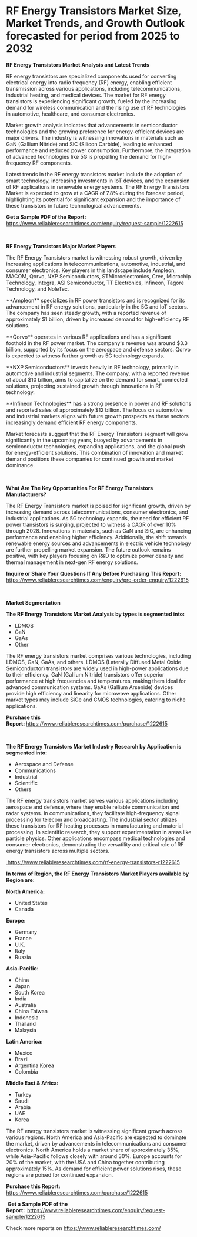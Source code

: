 <p><h1>RF Energy Transistors Market Size, Market Trends, and Growth Outlook forecasted for period from 2025 to 2032</h1></p><p><strong>RF Energy Transistors Market Analysis and Latest Trends</strong></p>
<p><p>RF energy transistors are specialized components used for converting electrical energy into radio frequency (RF) energy, enabling efficient transmission across various applications, including telecommunications, industrial heating, and medical devices. The market for RF energy transistors is experiencing significant growth, fueled by the increasing demand for wireless communication and the rising use of RF technologies in automotive, healthcare, and consumer electronics.</p><p>Market growth analysis indicates that advancements in semiconductor technologies and the growing preference for energy-efficient devices are major drivers. The industry is witnessing innovations in materials such as GaN (Gallium Nitride) and SiC (Silicon Carbide), leading to enhanced performance and reduced power consumption. Furthermore, the integration of advanced technologies like 5G is propelling the demand for high-frequency RF components.</p><p>Latest trends in the RF energy transistors market include the adoption of smart technology, increasing investments in IoT devices, and the expansion of RF applications in renewable energy systems. The RF Energy Transistors Market is expected to grow at a CAGR of 7.8% during the forecast period, highlighting its potential for significant expansion and the importance of these transistors in future technological advancements.</p></p>
<p><strong>Get a Sample PDF of the Report:&nbsp;</strong> <a href="https://www.reliableresearchtimes.com/enquiry/request-sample/1222615?utm_campaign=3363&utm_medium=2&utm_source=Github&utm_content=ia&utm_term=07042025&utm_id=rf-energy-transistors">https://www.reliableresearchtimes.com/enquiry/request-sample/1222615</a></p>
<p>&nbsp;</p>
<p><strong>RF Energy Transistors Major Market Players</strong></p>
<p><p>The RF Energy Transistors market is witnessing robust growth, driven by increasing applications in telecommunications, automotive, industrial, and consumer electronics. Key players in this landscape include Ampleon, MACOM, Qorvo, NXP Semiconductors, STMicroelectronics, Cree, Microchip Technology, Integra, ASI Semiconductor, TT Electronics, Infineon, Tagore Technology, and NoleTec.</p><p>**Ampleon** specializes in RF power transistors and is recognized for its advancement in RF energy solutions, particularly in the 5G and IoT sectors. The company has seen steady growth, with a reported revenue of approximately $1 billion, driven by increased demand for high-efficiency RF solutions.</p><p>**Qorvo** operates in various RF applications and has a significant foothold in the RF power market. The company's revenue was around $3.3 billion, supported by its focus on the aerospace and defense sectors. Qorvo is expected to witness further growth as 5G technology expands.</p><p>**NXP Semiconductors** invests heavily in RF technology, primarily in automotive and industrial segments. The company, with a reported revenue of about $10 billion, aims to capitalize on the demand for smart, connected solutions, projecting sustained growth through innovations in RF technology.</p><p>**Infineon Technologies** has a strong presence in power and RF solutions and reported sales of approximately $12 billion. The focus on automotive and industrial markets aligns with future growth prospects as these sectors increasingly demand efficient RF energy components.</p><p>Market forecasts suggest that the RF Energy Transistors segment will grow significantly in the upcoming years, buoyed by advancements in semiconductor technologies, expanding applications, and the global push for energy-efficient solutions. This combination of innovation and market demand positions these companies for continued growth and market dominance.</p></p>
<p>&nbsp;</p>
<p><strong>What Are The Key Opportunities For RF Energy Transistors Manufacturers?</strong></p>
<p><p>The RF Energy Transistors market is poised for significant growth, driven by increasing demand across telecommunications, consumer electronics, and industrial applications. As 5G technology expands, the need for efficient RF power transistors is surging, projected to witness a CAGR of over 10% through 2028. Innovations in materials, such as GaN and SiC, are enhancing performance and enabling higher efficiency. Additionally, the shift towards renewable energy sources and advancements in electric vehicle technology are further propelling market expansion. The future outlook remains positive, with key players focusing on R&D to optimize power density and thermal management in next-gen RF energy solutions.</p></p>
<p><strong>Inquire or Share Your Questions If Any Before Purchasing This Report:</strong> <a href="https://www.reliableresearchtimes.com/enquiry/pre-order-enquiry/1222615?utm_campaign=3363&utm_medium=2&utm_source=Github&utm_content=ia&utm_term=07042025&utm_id=rf-energy-transistors">https://www.reliableresearchtimes.com/enquiry/pre-order-enquiry/1222615</a></p>
<p>&nbsp;</p>
<p><strong>Market Segmentation</strong></p>
<p><strong>The RF Energy Transistors Market Analysis by types is segmented into:</strong></p>
<p><ul><li>LDMOS</li><li>GaN</li><li>GaAs</li><li>Other</li></ul></p>
<p><p>The RF energy transistors market comprises various technologies, including LDMOS, GaN, GaAs, and others. LDMOS (Laterally Diffused Metal Oxide Semiconductor) transistors are widely used in high-power applications due to their efficiency. GaN (Gallium Nitride) transistors offer superior performance at high frequencies and temperatures, making them ideal for advanced communication systems. GaAs (Gallium Arsenide) devices provide high efficiency and linearity for microwave applications. Other market types may include SiGe and CMOS technologies, catering to niche applications.</p></p>
<p><strong>Purchase this Report:&nbsp;</strong><a href="https://www.reliableresearchtimes.com/purchase/1222615?utm_campaign=3363&utm_medium=2&utm_source=Github&utm_content=ia&utm_term=07042025&utm_id=rf-energy-transistors">https://www.reliableresearchtimes.com/purchase/1222615</a></p>
<p>&nbsp;</p>
<p><strong>The RF Energy Transistors Market Industry Research by Application is segmented into:</strong></p>
<p><ul><li>Aerospace and Defense</li><li>Communications</li><li>Industrial</li><li>Scientific</li><li>Others</li></ul></p>
<p><p>The RF energy transistors market serves various applications including aerospace and defense, where they enable reliable communication and radar systems. In communications, they facilitate high-frequency signal processing for telecom and broadcasting. The industrial sector utilizes these transistors for RF heating processes in manufacturing and material processing. In scientific research, they support experimentation in areas like particle physics. Other applications encompass medical technologies and consumer electronics, demonstrating the versatility and critical role of RF energy transistors across multiple sectors.</p></p>
<p><a href="https://www.reliableresearchtimes.com/rf-energy-transistors-r1222615?utm_campaign=3363&utm_medium=2&utm_source=Github&utm_content=ia&utm_term=07042025&utm_id=rf-energy-transistors">&nbsp;https://www.reliableresearchtimes.com/rf-energy-transistors-r1222615</a></p>
<p><strong>In terms of Region, the RF Energy Transistors Market Players available by Region are:</strong></p>
<p>
    <p> <strong> North America: </strong>
        <ul>
            <li>United States</li>
            <li>Canada</li>
        </ul>
        </p> 
    <p> <strong> Europe: </strong>
        <ul>
            <li>Germany</li>
            <li>France</li>
            <li>U.K.</li>
            <li>Italy</li>
            <li>Russia</li>
        </ul>
        </p> 
    <p> <strong> Asia-Pacific: </strong>
        <ul>
            <li>China</li>
            <li>Japan</li>
            <li>South Korea</li>
            <li>India</li>
            <li>Australia</li>
            <li>China Taiwan</li>
            <li>Indonesia</li>
            <li>Thailand</li>
            <li>Malaysia</li>
        </ul>
        </p> 
    <p> <strong> Latin America: </strong>
        <ul>
            <li>Mexico</li>
            <li>Brazil</li>
            <li>Argentina Korea</li>
            <li>Colombia</li>
        </ul>
        </p> 
    <p> <strong> Middle East & Africa: </strong>
        <ul>
            <li>Turkey</li>
            <li>Saudi</li>
            <li>Arabia</li>
            <li>UAE</li>
            <li>Korea</li>
        </ul>
    </p>
    </p>
<p><p>The RF energy transistors market is witnessing significant growth across various regions. North America and Asia-Pacific are expected to dominate the market, driven by advancements in telecommunications and consumer electronics. North America holds a market share of approximately 35%, while Asia-Pacific follows closely with around 30%. Europe accounts for 20% of the market, with the USA and China together contributing approximately 15%. As demand for efficient power solutions rises, these regions are poised for continued expansion.</p></p>
<p><strong>Purchase this Report: </strong><a href="https://www.reliableresearchtimes.com/purchase/1222615?utm_campaign=3363&utm_medium=2&utm_source=Github&utm_content=ia&utm_term=07042025&utm_id=rf-energy-transistors">https://www.reliableresearchtimes.com/purchase/1222615</a></p>
<p>&nbsp;<strong>Get a Sample PDF of the Report:&nbsp;&nbsp;</strong><a href="https://www.reliableresearchtimes.com/enquiry/request-sample/1222615?utm_campaign=3363&utm_medium=2&utm_source=Github&utm_content=ia&utm_term=07042025&utm_id=rf-energy-transistors">https://www.reliableresearchtimes.com/enquiry/request-sample/1222615</a></p>
<p><strong></strong></p>
<p>Check more reports on <a href="https://www.reliableresearchtimes.com/?utm_campaign=3363&utm_medium=2&utm_source=Github&utm_content=ia&utm_term=07042025&utm_id=rf-energy-transistors">https://www.reliableresearchtimes.com/</a></p>